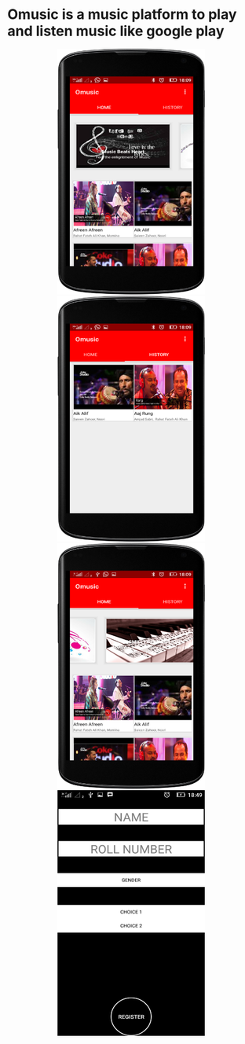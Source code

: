 # Omusic is a music platform to play and listen music like google play
 <p align="center">
  <img src="https://github.com/AbijayAnandRS/Omusic/blob/master/ScreenShots/omusic1.png" width="300" height="500"/>
   <img src="https://github.com/AbijayAnandRS/Omusic/blob/master/ScreenShots/Omusic2.png" width="300" height="500"/>
   <img src="https://github.com/AbijayAnandRS/Omusic/blob/master/ScreenShots/Omusic3.png" width="300" height="500"/>
  <img src="https://github.com/AbijayAnandRS/AlmaReg/blob/master/app/Screenshot_2018-01-17-18-49-23.png" width="300" height="500"/>
   

  </p>
 
